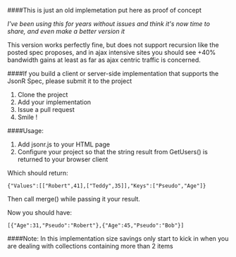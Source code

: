 ####This is just an old implemetation put here as proof of concept

*I've been using this for years without issues and think it's now time to share, and even make a better version it*

This version works perfectly fine, but does not support recursion like the posted spec proposes, and in ajax intensive sites you should see +40% bandwidth gains at least as far as ajax centric traffic is concerned.

####If you build a client or server-side implementation that supports the JsonR Spec, please submit it to the project

1. Clone the project
2. Add your implementation
3. Issue a pull request
4. Smile !



####Usage:

1. Add jsonr.js to your HTML page
2. Configure your project so that the string result from GetUsers() is returned to your browser client

Which should return:

    {"Values":[["Robert",41],["Teddy",35]],"Keys":["Pseudo","Age"]}


Then call merge() while passing it your result.

Now you should have:

    [{"Age":31,"Pseudo":"Robert"},{"Age":45,"Pseudo":"Bob"}]


####Note:
In this implementation size savings only start to kick in when you are dealing with collections containing more than 2 items